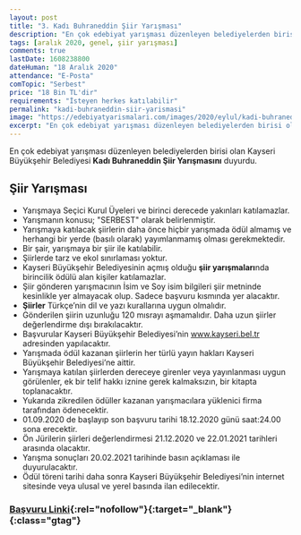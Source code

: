 ```yaml
---
layout: post
title: "3. Kadı Buhraneddin Şiir Yarışması"
description: "En çok edebiyat yarışması düzenleyen belediyelerden birisi olan Kayseri Büyükşehir Belediyesi Kadı Buhraneddin Şiir Yarışmasını duyurdu."
tags: [aralık 2020, genel, şiir yarışması]
comments: true
lastDate: 1608238800
dateHuman: "18 Aralık 2020"
attendance: "E-Posta"
comTopic: "Serbest"
price: "18 Bin TL'dir"
requirements: "İsteyen herkes katılabilir"
permalink: "kadi-buhraneddin-siir-yarismasi"
image: "https://edebiyatyarismalari.com/images/2020/eylul/kadi-buhraneddin-siir-yarismasi.jpg"
excerpt: "En çok edebiyat yarışması düzenleyen belediyelerden birisi olan Kayseri Büyükşehir Belediyesi Kadı Buhraneddin Şiir Yarışmasını duyurdu."
---
```


En çok edebiyat yarışması düzenleyen belediyelerden birisi olan Kayseri Büyükşehir Belediyesi **Kadı Buhraneddin Şiir Yarışmasını** duyurdu.

## Şiir Yarışması
- Yarışmaya Seçici Kurul Üyeleri ve birinci derecede yakınları katılamazlar.
- Yarışmanın konusu; "SERBEST" olarak belirlenmiştir.
- Yarışmaya katılacak şiirlerin daha önce hiçbir yarışmada ödül almamış ve herhangi bir yerde (basılı olarak) yayımlanmamış olması gerekmektedir.
- Bir şair, yarışmaya bir şiir ile katılabilir.
- Şiirlerde tarz ve ekol sınırlaması yoktur.
- Kayseri Büyükşehir Belediyesinin açmış olduğu **şiir yarışmaları**nda birincilik ödülü alan kişiler katılamazlar.
- Şiir gönderen yarışmacının İsim ve Soy isim bilgileri şiir metninde kesinlikle yer almayacak olup. Sadece başvuru kısmında yer alacaktır.
- **Şiirler** Türkçe’nin dil ve yazı kurallarına uygun olmalıdır.
- Gönderilen şiirin uzunluğu 120 mısrayı aşmamalıdır. Daha uzun şiirler değerlendirme dışı bırakılacaktır.
- Başvurular Kayseri Büyükşehir Belediyesi’nin www.kayseri.bel.tr adresinden yapılacaktır.
- Yarışmada ödül kazanan şiirlerin her türlü yayın hakları Kayseri Büyükşehir Belediyesi’ne aittir.
- Yarışmaya katılan şiirlerden dereceye girenler veya yayınlanması uygun görülenler, ek bir telif hakkı iznine gerek kalmaksızın, bir kitapta toplanacaktır.
- Yukarıda zikredilen ödüller kazanan yarışmacılara yüklenici firma tarafından ödenecektir.
- 01.09.2020 de başlayıp son başvuru tarihi 18.12.2020 günü saat:24.00 sona erecektir.
- Ön Jürilerin şiirleri değerlendirmesi 21.12.2020 ve 22.01.2021 tarihleri arasında olacaktır.
- Yarışma sonuçları 20.02.2021 tarihinde basın açıklaması ile duyurulacaktır.
- Ödül töreni tarihi daha sonra Kayseri Büyükşehir Belediyesi’nin internet sitesinde veya ulusal ve yerel basında ilan edilecektir.

### [Başvuru Linki](http://portal.kayseri.bel.tr/birim/kultursosyal/yarisma.aspx?ref=edebiyatyarismalari.com){:rel="nofollow"}{:target="_blank"}{:class="gtag"}